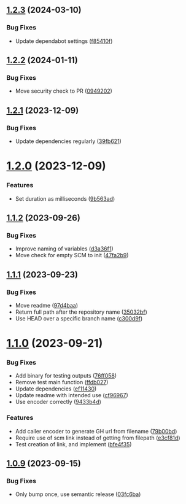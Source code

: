 ## [1.2.3](https://github.com/PossibleLlama/golang-helpers/compare/v1.2.2...v1.2.3) (2024-03-10)


### Bug Fixes

* Update dependabot settings ([f85410f](https://github.com/PossibleLlama/golang-helpers/commit/f85410f6b84a802fd95e73a22937bdb20c61d482))

## [1.2.2](https://github.com/PossibleLlama/golang-helpers/compare/v1.2.1...v1.2.2) (2024-01-11)


### Bug Fixes

* Move security check to PR ([0949202](https://github.com/PossibleLlama/golang-helpers/commit/09492021aeb28c652c0eaeca76b33da9ba25ea76))

## [1.2.1](https://github.com/PossibleLlama/golang-helpers/compare/v1.2.0...v1.2.1) (2023-12-09)


### Bug Fixes

* Update dependencies regularly ([39fb621](https://github.com/PossibleLlama/golang-helpers/commit/39fb621e3ccc5c793e7f5670010b2f9ed407e48d))

# [1.2.0](https://github.com/PossibleLlama/golang-helpers/compare/v1.1.2...v1.2.0) (2023-12-09)


### Features

* Set duration as milliseconds ([9b563ad](https://github.com/PossibleLlama/golang-helpers/commit/9b563adcac9b21751eebafb6020c39f5f7968a20))

## [1.1.2](https://github.com/PossibleLlama/golang-helpers/compare/v1.1.1...v1.1.2) (2023-09-26)


### Bug Fixes

* Improve naming of variables ([d3a36f1](https://github.com/PossibleLlama/golang-helpers/commit/d3a36f1d4f0fdb1d6c9407a485686b9d68ccb3d3))
* Move check for empty SCM to init ([47fa2b9](https://github.com/PossibleLlama/golang-helpers/commit/47fa2b94defe9f625f9ba2120580d2092c6b31b8))

## [1.1.1](https://github.com/PossibleLlama/golang-helpers/compare/v1.1.0...v1.1.1) (2023-09-23)


### Bug Fixes

* Move readme ([97d4baa](https://github.com/PossibleLlama/golang-helpers/commit/97d4baa2c8bcd007b32a58fe6f7227794e9ba1ee))
* Return full path after the repository name ([35032bf](https://github.com/PossibleLlama/golang-helpers/commit/35032bf802997d673b4798e186c5cb5abcf2eb7c))
* Use HEAD over a specific branch name ([c300d9f](https://github.com/PossibleLlama/golang-helpers/commit/c300d9f8e91a0051b63947958d6ea24d6600224d))

# [1.1.0](https://github.com/PossibleLlama/golang-helpers/compare/v1.0.9...v1.1.0) (2023-09-21)


### Bug Fixes

* Add binary for testing outputs ([76ff058](https://github.com/PossibleLlama/golang-helpers/commit/76ff058e37906c62a02d9e20722ff03ebba04976))
* Remove test main function ([ffdb027](https://github.com/PossibleLlama/golang-helpers/commit/ffdb027ae258c5c8c28aabf3284d346828651bad))
* Update dependencies ([ef11430](https://github.com/PossibleLlama/golang-helpers/commit/ef114308270fc730c6aeb061cdec8125775eaef8))
* Update readme with intended use ([cf96967](https://github.com/PossibleLlama/golang-helpers/commit/cf96967bceb53711f114fde4881ec65d817e1468))
* Use encoder correctly ([9433b4d](https://github.com/PossibleLlama/golang-helpers/commit/9433b4da80dd000b43a2147c52626cd9d28139ef))


### Features

* Add caller encoder to generate GH url from filename ([79b00bd](https://github.com/PossibleLlama/golang-helpers/commit/79b00bd6045077e65f57a9f4a7c08c1c46bbb9b5))
* Require use of scm link instead of getting from filepath ([e3cf81d](https://github.com/PossibleLlama/golang-helpers/commit/e3cf81d7dcb55dde12336ca99b3ef6cb5c70c1d2))
* Test creation of link, and implement ([bfe4f35](https://github.com/PossibleLlama/golang-helpers/commit/bfe4f35406769dadfeba37810f9ae54d432bbf51))

## [1.0.9](https://github.com/PossibleLlama/golang-helpers/compare/v1.0.8...v1.0.9) (2023-09-15)


### Bug Fixes

* Only bump once, use semantic release ([03fc6ba](https://github.com/PossibleLlama/golang-helpers/commit/03fc6bafe38f8cd2ac690daa4cd36f1350eb8da3))
